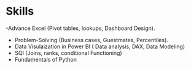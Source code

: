# Skills 
-Advance Excel (Pivot tables, lookups, Dashboard Design).
- Problem-Solving (Business cases, Guestmates, Percentiles).
- Data Visulaization in Power BI ( Data analysis, DAX, Data Modeling)
- SQl (Joins, ranks, conditional Functioning)
- Fundamentals of Python
